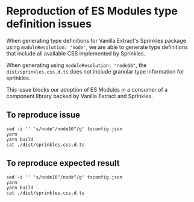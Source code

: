 # Reproduction of ES Modules type definition issues

When generating type definitions for Vanilla Extract's Sprinkles package using `moduleResolution: "node"`, we are able to generate type definitions that include all available CSS implemented by Sprinkles.

When generating using `moduleResolution: "node16"`, the `dist/sprinkles.css.d.ts` does not include granular type information for sprinkles.

This issue blocks our adoption of ES Modules in a consumer of a component library backed by Vanilla Extract and Sprinkles.

## To reproduce issue

```
sed -i '' 's/node"/node16"/g' tsconfig.json
yarn
yarn build
cat ./dist/sprinkles.css.d.ts
```

## To reproduce expected result

```
sed -i '' 's/node16"/node"/g' tsconfig.json
yarn
yarn build
cat ./dist/sprinkles.css.d.ts
```
